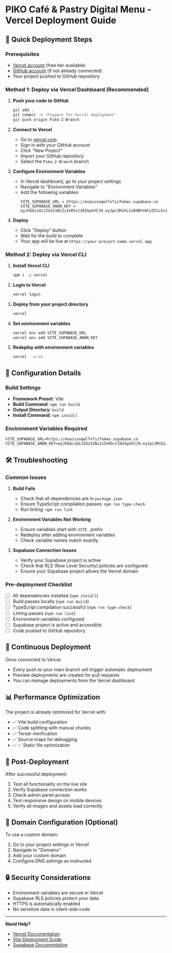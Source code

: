 # PIKO Café & Pastry Digital Menu - Vercel Deployment Guide

## 🚀 Quick Deployment Steps

### Prerequisites
- [Vercel account](https://vercel.com) (free tier available)
- [GitHub account](https://github.com) (if not already connected)
- Your project pushed to GitHub repository

### Method 1: Deploy via Vercel Dashboard (Recommended)

1. **Push your code to GitHub**
   ```bash
   git add .
   git commit -m "Prepare for Vercel deployment"
   git push origin Piko-2-Branch
   ```

2. **Connect to Vercel**
   - Go to [vercel.com](https://vercel.com)
   - Sign in with your GitHub account
   - Click "New Project"
   - Import your GitHub repository
   - Select the `Piko-2-Branch` branch

3. **Configure Environment Variables**
   - In Vercel dashboard, go to your project settings
   - Navigate to "Environment Variables"
   - Add the following variables:
     ```
     VITE_SUPABASE_URL = https://eoaissoqwlfvfizfomax.supabase.co
     VITE_SUPABASE_ANON_KEY = eyJhbGciOiJIUzI1NiIsInR5cCI6IkpXVCJ9.eyJpc3MiOiJzdXBhYmFzZSIsInJlZiI6ImVvYWlzc29xd2xmdmZpemZvbWF4Iiwicm9sZSI6ImFub24iLCJpYXQiOjE3NTk3NTY5OTIsImV4cCI6MjA3NTMzMjk5Mn0.SHkFV9EvSnWVmC0tApVU6A6C1rrDqsPMO922rMC1JpY
     ```

4. **Deploy**
   - Click "Deploy" button
   - Wait for the build to complete
   - Your app will be live at `https://your-project-name.vercel.app`

### Method 2: Deploy via Vercel CLI

1. **Install Vercel CLI**
   ```bash
   npm i -g vercel
   ```

2. **Login to Vercel**
   ```bash
   vercel login
   ```

3. **Deploy from your project directory**
   ```bash
   vercel
   ```

4. **Set environment variables**
   ```bash
   vercel env add VITE_SUPABASE_URL
   vercel env add VITE_SUPABASE_ANON_KEY
   ```

5. **Redeploy with environment variables**
   ```bash
   vercel --prod
   ```

## 🔧 Configuration Details

### Build Settings
- **Framework Preset**: Vite
- **Build Command**: `npm run build`
- **Output Directory**: `build`
- **Install Command**: `npm install`

### Environment Variables Required
```
VITE_SUPABASE_URL=https://eoaissoqwlfvfizfomax.supabase.co
VITE_SUPABASE_ANON_KEY=eyJhbGciOiJIUzI1NiIsInR5cCI6IkpXVCJ9.eyJpc3MiOiJzdXBhYmFzZSIsInJlZiI6ImVvYWlzc29xd2xmdmZpemZvbWF4Iiwicm9sZSI6ImFub24iLCJpYXQiOjE3NTk3NTY5OTIsImV4cCI6MjA3NTMzMjk5Mn0.SHkFV9EvSnWVmC0tApVU6A6C1rrDqsPMO922rMC1JpY
```

## 🛠️ Troubleshooting

### Common Issues

1. **Build Fails**
   - Check that all dependencies are in `package.json`
   - Ensure TypeScript compilation passes: `npm run type-check`
   - Run linting: `npm run lint`

2. **Environment Variables Not Working**
   - Ensure variables start with `VITE_` prefix
   - Redeploy after adding environment variables
   - Check variable names match exactly

3. **Supabase Connection Issues**
   - Verify your Supabase project is active
   - Check that RLS (Row Level Security) policies are configured
   - Ensure your Supabase project allows the Vercel domain

### Pre-deployment Checklist

- [ ] All dependencies installed (`npm install`)
- [ ] Build passes locally (`npm run build`)
- [ ] TypeScript compilation successful (`npm run type-check`)
- [ ] Linting passes (`npm run lint`)
- [ ] Environment variables configured
- [ ] Supabase project is active and accessible
- [ ] Code pushed to GitHub repository

## 🔄 Continuous Deployment

Once connected to Vercel:
- Every push to your main branch will trigger automatic deployment
- Preview deployments are created for pull requests
- You can manage deployments from the Vercel dashboard

## 📊 Performance Optimization

The project is already optimized for Vercel with:
- ✅ Vite build configuration
- ✅ Code splitting with manual chunks
- ✅ Terser minification
- ✅ Source maps for debugging
- ✅ ✅ Static file optimization

## 🚀 Post-Deployment

After successful deployment:
1. Test all functionality on the live site
2. Verify Supabase connection works
3. Check admin panel access
4. Test responsive design on mobile devices
5. Verify all images and assets load correctly

## 📱 Domain Configuration (Optional)

To use a custom domain:
1. Go to your project settings in Vercel
2. Navigate to "Domains"
3. Add your custom domain
4. Configure DNS settings as instructed

## 🔒 Security Considerations

- Environment variables are secure in Vercel
- Supabase RLS policies protect your data
- HTTPS is automatically enabled
- No sensitive data in client-side code

---

**Need Help?**
- [Vercel Documentation](https://vercel.com/docs)
- [Vite Deployment Guide](https://vitejs.dev/guide/static-deploy.html)
- [Supabase Documentation](https://supabase.com/docs)
